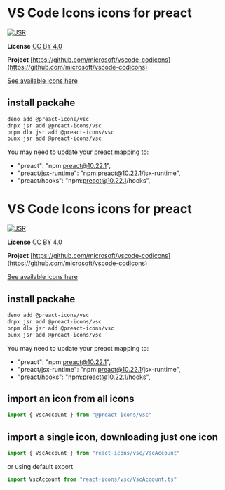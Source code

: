 # VS Code Icons icons for preact

[![JSR](https://jsr.io/badges/@preact-icons/vsc)](https://jsr.io/@preact-icons/vsc)

**License** [CC BY 4.0](https://creativecommons.org/licenses/by/4.0/)

**Project** [https://github.com/microsoft/vscode-codicons](https://github.com/microsoft/vscode-codicons)

[See available icons here](https://react-icons.deno.dev/vsc)

## install packahe

```bash
deno add @preact-icons/vsc
dnpx jsr add @preact-icons/vsc
pnpm dlx jsr add @preact-icons/vsc
bunx jsr add @preact-icons/vsc
```

You may need to update your preact mapping to:
 - "preact": "npm:preact@10.22.1",
 - "preact/jsx-runtime": "npm:preact@10.22.1/jsx-runtime",
 - "preact/hooks": "npm:preact@10.22.1/hooks",


# VS Code Icons icons for preact

[![JSR](https://jsr.io/badges/@preact-icons/vsc)](https://jsr.io/@preact-icons/vsc)

**License** [CC BY 4.0](https://creativecommons.org/licenses/by/4.0/)

**Project** [https://github.com/microsoft/vscode-codicons](https://github.com/microsoft/vscode-codicons)

[See available icons here](https://react-icons.deno.dev/vsc)

## install packahe

```bash
deno add @preact-icons/vsc
dnpx jsr add @preact-icons/vsc
pnpm dlx jsr add @preact-icons/vsc
bunx jsr add @preact-icons/vsc
```

You may need to update your preact mapping to:
 - "preact": "npm:preact@10.22.1",
 - "preact/jsx-runtime": "npm:preact@10.22.1/jsx-runtime",
 - "preact/hooks": "npm:preact@10.22.1/hooks",


## import an icon from all icons

```ts
import { VscAccount } from "@preact-icons/vsc"
```

## import a single icon, downloading just one icon

```ts
import { VscAccount } from "react-icons/vsc/VscAccount"
```

or using default export

```ts
import VscAccount from "react-icons/vsc/VscAccount.ts"
```

